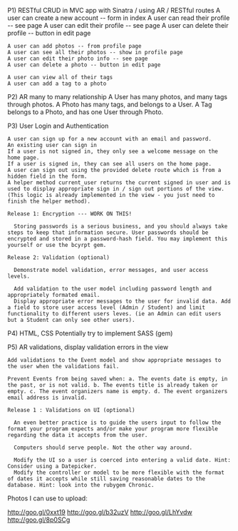 P1) RESTful CRUD in MVC app with Sinatra / using AR / RESTful routes
    A user can create a new account -- form in index
    A user can read their profile -- see page
    A user can edit their profile -- see page
    A user can delete their profile -- button in edit page

    A user can add photos -- from profile page
    A user can see all their photos -- show in profile page
    A user can edit their photo info -- see page
    A user can delete a photo -- button in edit page

    A user can view all of their tags
    A user can add a tag to a photo

P2) AR many to many relationship
    A User has many photos, and many tags through photos.
    A Photo has many tags, and belongs to a User.
    A Tag belongs to a Photo, and has one User through Photo.

P3) User Login and Authentication

    A user can sign up for a new account with an email and password.
    An existing user can sign in
    If a user is not signed in, they only see a welcome message on the home page.
    If a user is signed in, they can see all users on the home page.
    A user can sign out using the provided delete route which is from a hidden field in the form.
    A helper method current_user returns the current signed in user and is used to display appropriate sign in / sign out portions of the view. (This logic is already implemented in the view - you just need to finish the helper method).

    Release 1: Encryption --- WORK ON THIS!

      Storing passwords is a serious business, and you should always take steps to keep that information secure. User passwords should be encrypted and stored in a password-hash field. You may implement this yourself or use the bcyrpt gem.

    Release 2: Validation (optional)

      Demonstrate model validation, error messages, and user access levels.

      Add validation to the user model including password length and appropriately formated email.
      Display appropriate error messages to the user for invalid data. Add a field to store user access level (Admin / Student) and limit functionality to different users leves. (ie an Admin can edit users but a Student can only see other users).

P4) HTML, CSS
    Potentially try to implement SASS (gem)

P5) AR validations, display validation errors in the view

    Add validations to the Event model and show appropriate messages to the user when the validations fail.

    Prevent Events from being saved when: a. The events date is empty, in the past, or is not valid. b. The events title is already taken or empty. c. The event organizers name is empty. d. The event organizers email address is invalid.

    Release 1 : Validations on UI (optional)

      An even better practice is to guide the users input to follow the format your program expects and/or make your program more flexible regarding the data it accepts from the user.

      Computers should serve people. Not the other way around.

      Modify the UI so a user is coerced into entering a valid date. Hint: Consider using a Datepicker.
      Modify the controller or model to be more flexible with the format of dates it accepts while still saving reasonable dates to the database. Hint: look into the rubygem Chronic.

Photos I can use to upload:

http://goo.gl/0xxt19
http://goo.gl/b32uzV
http://goo.gl/LhYvdw
http://goo.gl/8p0SCg